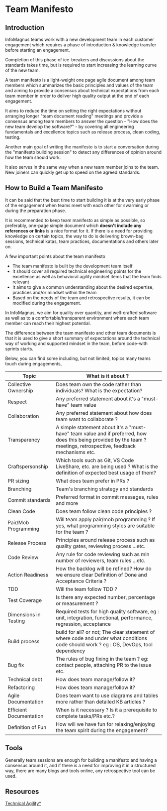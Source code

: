 # Team Manifesto

## Introduction

InfoMagnus teams work with a new development team in each customer engagement which requires a phase of introduction & knowledge transfer before starting an engagement.

Completion of this phase of ice-breakers and discussions about the standards takes time, but is required to start increasing the learning curve of the new team.

A team manifesto is a light-weight one page agile document among team members which summarizes the basic principles and values of the team and aiming to provide a consensus about technical expectations from each team member in order to deliver high quality output at the end of each engagement.

It aims to reduce the time on setting the right expectations without arranging longer "team document reading" meetings and provide a consensus among team members to answer the question - "How does the new team develop the software?" - by covering all engineering fundamentals and excellence topics such as release process, clean coding, testing.

Another main goal of writing the manifesto is to start a conversation during the "manifesto building session" to detect any differences of opinion around how the team should work.

It also serves in the same way when a new team member joins to the team. New joiners can quickly get up to speed on the agreed standards.

## How to Build a Team Manifesto

It can be said that the best time to start building it is at the very early phase of the engagement when teams meet with each other for swarming or during the preparation phase.

It is recommended to keep team manifesto as simple as possible, so preferably, one-page simple document which **doesn't include any references or links** is a nice format for it.
If there is a need for providing knowledge on certain topics, the way to do is delivering brown-bag sessions, technical katas, team practices, documentations and others later on.

A few important points about the team manifesto

- The team manifesto is built by the development team itself
- It should cover all required technical engineering points for the excellence as well as behavioral agility mindset items that the team finds relevant
- It aims to give a common understanding about the desired expertise, practices and/or mindset within the team
- Based on the needs of the team and retrospective results, it can be modified during the engagement.

In InfoMagnus, we aim for quality over quantity, and well-crafted software as well as to a comfortable/transparent environment where each team member can reach their highest potential.

The difference between the team manifesto and other team documents is that it is used to give a short summary of expectations around the technical way of working and supported mindset in the team, before code-with sprints starts.

Below, you can find some including, but not limited, topics many teams touch during engagements,

| Topic                   | What is it about ?                                                                                                                                                    |
|-------------------------|-----------------------------------------------------------------------------------------------------------------------------------------------------------------------|
| Collective Ownership    | Does team own the code rather than individuals? What is the expectation?                                                                                              |
| Respect                 | Any preferred statement about it's a "must-have" team value                                                                                                           |
| Collaboration           | Any preferred statement about how does team want to collaborate ?                                                                                                     |
| Transparency            | A simple statement about it's a "must-have" team value and if preferred, how does this being provided by the team ? meetings, retrospective, feedback mechanisms etc. |
| Craftspersonship        | Which tools such as Git, VS Code LiveShare, etc. are being used ? What is the definition of expected best usage of them?                                              |
| PR sizing               | What does team prefer in PRs ?                                                                                                                                        |
| Branching               | Team's branching strategy and standards                                                                                                                               |
| Commit standards        | Preferred format in commit messages, rules and more                                                                                                                   |
| Clean Code              | Does team follow clean code principles ?                                                                                                                              |
| Pair/Mob Programming    | Will team apply pair/mob programming ? If yes, what programming styles are suitable for the team ?                                                                    |
| Release Process         | Principles around release process such as quality gates, reviewing process ...etc.                                                                                    |
| Code Review             | Any rule for code reviewing such as min number of reviewers, team rules ...etc.                                                                                       |
| Action Readiness        | How the backlog will be refined? How do we ensure clear Definition of Done and Acceptance Criteria ?                                                                  |
| TDD                     | Will the team follow TDD ?                                                                                                                                            |
| Test Coverage           | Is there any expected number, percentage or measurement ?                                                                                                             |
| Dimensions in Testing   | Required tests for high quality software, eg : unit, integration, functional, performance, regression, acceptance                                                     |
| Build process           | build for all? or not; The clear statement of where code and under what conditions code should work ? eg : OS, DevOps, tool dependency                                |
| Bug fix                 | The rules of bug fixing in the team ? eg: contact people, attaching PR to the issue etc.                                                                              |
| Technical debt          | How does team manage/follow it?                                                                                                                                       |
| Refactoring             | How does team manage/follow it?                                                                                                                                       |
| Agile Documentation     | Does team want to use diagrams and tables more rather than detailed KB articles ?                                                                                     |
| Efficient Documentation | When is it necessary ? Is it a prerequisite to complete tasks/PRs etc.?                                                                                               |
| Definition of Fun       | How will we have fun for relaxing/enjoying the team spirit during the engagement?                                                                                     |

## Tools

Generally team sessions are enough for building a manifesto and having a consensus around it, and if there is a need for improving it in a structured way, there are many blogs and tools online, any retrospective tool can be used.

## Resources

[Technical Agility*](https://v46.scaledagileframework.com/team-and-technical-agility/)
